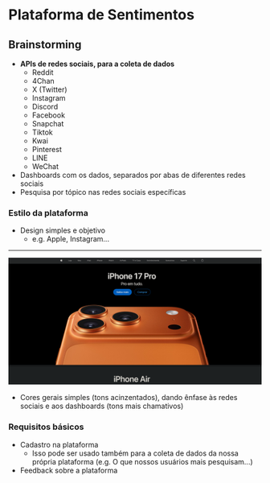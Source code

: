 
# Plataforma de Sentimentos
## **Brainstorming**

- **APIs de redes sociais, para a coleta de dados**
	- Reddit
	- 4Chan
	- X (Twitter)
	- Instagram
	- Discord
	- Facebook
	- Snapchat
	- Tiktok
	- Kwai
	- Pinterest
	- LINE
	- WeChat
- Dashboards com os dados, separados por abas de diferentes redes sociais
- Pesquisa por tópico nas redes sociais específicas

### **Estilo da plataforma**

- Design simples e objetivo
	- e.g. Apple, Instagram...

---
![Pagina da Apple](readmeassets/applePage.png)

- Cores gerais simples (tons acinzentados), dando ênfase às redes sociais e aos dashboards (tons mais chamativos)

### **Requisitos básicos**

- Cadastro na plataforma
	- Isso pode ser usado também para a coleta de dados da nossa própria plataforma (e.g. O que nossos usuários mais pesquisam...)
- Feedback sobre a plataforma